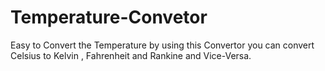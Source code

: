 # Temperature-Convetor
Easy to Convert the Temperature by using this Convertor you can convert Celsius to Kelvin , Fahrenheit and Rankine and Vice-Versa.
